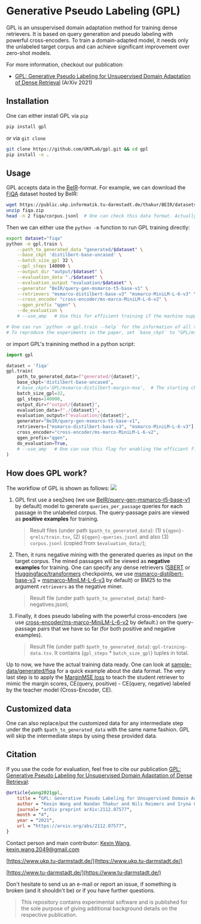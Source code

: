# Generative Pseudo Labeling (GPL)
GPL is an unsupervised domain adaptation method for training dense retrievers. It is based on query generation and pseudo labeling with powerful cross-encoders. To train a domain-adapted model, it needs only the unlabeled target corpus and can achieve significant improvement over zero-shot models.

For more information, checkout our publication:
- [GPL: Generative Pseudo Labeling for Unsupervised Domain Adaptation of Dense Retrieval](https://arxiv.org/abs/2112.07577) (ArXiv 2021)

## Installation
One can either install GPL via `pip`
```bash
pip install gpl
```
or via `git clone`
```bash
git clone https://github.com/UKPLab/gpl.git && cd gpl
pip install -e .
```

## Usage
GPL accepts data in the [BeIR](https://github.com/UKPLab/beir)-format. For example, we can download the [FiQA](https://sites.google.com/view/fiqa/) dataset hosted by BeIR:
```bash
wget https://public.ukp.informatik.tu-darmstadt.de/thakur/BEIR/datasets/fiqa.zip
unzip fiqa.zip
head -n 2 fiqa/corpus.jsonl  # One can check this data format. Actually GPL only need this `corpus.jsonl` as data input for training.
```
Then we can either use the `python -m` function to run GPL training directly:
```bash
export dataset="fiqa"
python -m gpl.train \
    --path_to_generated_data "generated/$dataset" \
    --base_ckpt 'distilbert-base-uncased' \
    --batch_size_gpl 32 \
    --gpl_steps 140000 \
    --output_dir "output/$dataset" \
    --evaluation_data "./$dataset" \
    --evaluation_output "evaluation/$dataset" \
    --generator "BeIR/query-gen-msmarco-t5-base-v1" \
    --retrievers "msmarco-distilbert-base-v3" "msmarco-MiniLM-L-6-v3" \
    --cross_encoder "cross-encoder/ms-marco-MiniLM-L-6-v2" \
    --qgen_prefix "qgen" \
    --do_evaluation \
    # --use_amp   # Use this for efficient training if the machine supports AMP

# One can run `python -m gpl.train --help` for the information of all the arguments
# To reproduce the experiments in the paper, set `base_ckpt` to "GPL/msmarco-distilbert-margin-mse" (https://huggingface.co/GPL/msmarco-distilbert-margin-mse)
```
or import GPL's trainining method in a python script:
```python
import gpl

dataset = 'fiqa'
gpl.train(
    path_to_generated_data=f"generated/{dataset}",
    base_ckpt='distilbert-base-uncased',  
    # base_ckpt='GPL/msmarco-distilbert-margin-mse',  # The starting checkpoint of the experiments in the paper
    batch_size_gpl=32,
    gpl_steps=140000,
    output_dir=f"output/{dataset}",
    evaluation_data=f"./{dataset}",
    evaluation_output=f"evaluation/{dataset}",
    generator="BeIR/query-gen-msmarco-t5-base-v1",
    retrievers=["msmarco-distilbert-base-v3", "msmarco-MiniLM-L-6-v3"],
    cross_encoder="cross-encoder/ms-marco-MiniLM-L-6-v2",
    qgen_prefix="qgen",
    do_evaluation=True,
    # --use_amp   # One can use this flag for enabling the efficient float16 precision
)
```
## How does GPL work?
The workflow of GPL is shown as follows:
![](imgs/GPL.png)
1. GPL first use a seq2seq (we use [BeIR/query-gen-msmarco-t5-base-v1](https://huggingface.co/BeIR/query-gen-msmarco-t5-base-v1) by default) model to generate `queries_per_passage` queries for each passage in the unlabeled corpus. The query-passage pairs are viewed as **positive examples** for training.
    > Result files (under path `$path_to_generated_data`): (1) `${qgen}-qrels/train.tsv`, (2) `${qgen}-queries.jsonl` and also (3) `corpus.jsonl` (copied from `$evaluation_data/`);
2. Then, it runs negative mining with the generated queries as input on the target corpus. The mined passages will be viewed as **negative examples** for training. One can specify any dense retrievers ([SBERT](https://github.com/UKPLab/sentence-transformers) or [Huggingface/transformers](https://github.com/huggingface/transformers) checkpoints, we use [msmarco-distilbert-base-v3](sentence-transformers/msmarco-distilbert-base-v3) + [msmarco-MiniLM-L-6-v3](https://huggingface.co/sentence-transformers/msmarco-MiniLM-L-6-v3) by default) or BM25 to the argument `retrievers` as the negative miner.
    > Result file (under path `$path_to_generated_data`): hard-negatives.jsonl;
3. Finally, it does pseudo labeling with the powerful cross-encoders (we use [cross-encoder/ms-marco-MiniLM-L-6-v2](https://huggingface.co/cross-encoder/ms-marco-MiniLM-L-6-v2) by default.) on the query-passage pairs that we have so far (for both positive and negative examples).
    > Result file (under path `$path_to_generated_data`): `gpl-training-data.tsv`. It contains (`gpl_steps` * `batch_size_gpl`) tuples in total.

Up to now, we have the actual training data ready. One can look at [sample-data/generated/fiqa](sample-data/generated/fiqa) for a quick example about the data format. The very last step is to apply the [MarginMSE loss](gpl/toolkit/loss.py) to teach the student retriever to mimic the margin scores, CE(query, positive) - CE(query, negative) labeled by the teacher model (Cross-Encoder, CE).

## Customized data
One can also replace/put the customized data for any intermediate step under the path `$path_to_generated_data` with the same name fashion. GPL will skip the intermediate steps by using these provided data.

## Citation
If you use the code for evaluation, feel free to cite our publication [GPL: Generative Pseudo Labeling for Unsupervised Domain Adaptation of Dense Retrieval](https://arxiv.org/abs/2112.07577):
```bibtex 
@article{wang2021gpl,
    title = "GPL: Generative Pseudo Labeling for Unsupervised Domain Adaptation of Dense Retrieval",
    author = "Kexin Wang and Nandan Thakur and Nils Reimers and Iryna Gurevych", 
    journal= "arXiv preprint arXiv:2112.07577",
    month = "4",
    year = "2021",
    url = "https://arxiv.org/abs/2112.07577",
}
```

Contact person and main contributor: [Kexin Wang](https://kwang2049.github.io/), kexin.wang.2049@gmail.com

[https://www.ukp.tu-darmstadt.de/](https://www.ukp.tu-darmstadt.de/)

[https://www.tu-darmstadt.de/](https://www.tu-darmstadt.de/)

Don't hesitate to send us an e-mail or report an issue, if something is broken (and it shouldn't be) or if you have further questions.

> This repository contains experimental software and is published for the sole purpose of giving additional background details on the respective publication.


<!-- ## Code Structure

```bash
.
├── gpl
│   ├── toolkit  # Code/Toolkit for the components
│   │   ├── __init__.py
│   │   ├── dataset.py  # For loading the generated data and sampling examples
│   │   ├── evaluation.py  # For evaluation
│   │   ├── loss.py  # Margin-MSE loss; pseudo labeling is applied on the fly
│   │   ├── mine.py  # Hard-negative mining
│   │   ├── mnrl.py  # The training objective for QGen
│   │   ├── qgen.py  # Query generation
│   │   └── resize.py  # For resizing the corpus if needed
│   └── train.py  # Training and evaluation. Entry point with `python -m gpl.train` after installation
├── README.md
└── setup.py
``` -->